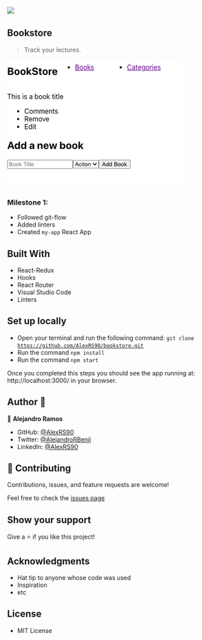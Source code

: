 ![](https://img.shields.io/badge/Microverse-blueviolet)

## Bookstore

> Track your lectures.

![screenshot](ssInitialize.png)

### Milestone 1:
 - Followed git-flow
 - Added linters
 - Created <code>my-app</code> React App
 
## Built With

- React-Redux
- Hooks
- React Router
- Visual Studio Code
- Linters

## Set up locally

- Open your terminal and run the following command: <code>git clone https://github.com/AlexRS90/bookstore.git</code>
- Run the command <code>npm install</code>
- Run the command <code>npm start</code>

Once you completed this steps you should see the app running at: http://localhost:3000/ in your browser.

## Author 👤

👤 **Alejandro Ramos**

- GitHub: [@AlexRS90](https://github.com/AlexRS90)
- Twitter: [@AlejandroRBenji](https://twitter.com/AlejandroRBenji)
- LinkedIn: [@AlexRS90](https://www.linkedin.com/in/AlexRS90/)

## 🤝 Contributing

Contributions, issues, and feature requests are welcome!

Feel free to check the [issues page](https://github.com/AlexRS90/bookstore/issues)

## Show your support

Give a ⭐️ if you like this project!

## Acknowledgments

- Hat tip to anyone whose code was used
- Inspiration
- etc

## License

- MIT License